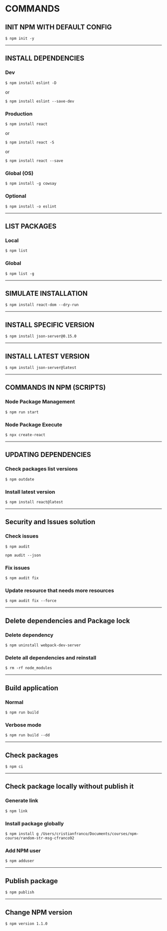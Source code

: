 # COMMANDS

## INIT NPM WITH DEFAULT CONFIG

```terminal
$ npm init -y
```

---

## INSTALL DEPENDENCIES

### Dev

```terminal
$ npm install eslint -D
```

or

```terminal
$ npm install eslint --save-dev
```

### Production

```terminal
$ npm install react
```

or

```terminal
$ npm install react -S
```

or

```terminal
$ npm install react --save
```

### Global (OS)

```terminal
$ npm install -g cowsay
```

### Optional

```terminal
$ npm install -o eslint
```

---

## LIST PACKAGES

### Local

```terminal
$ npm list
```

### Global

```terminal
$ npm list -g
```

---

## SIMULATE INSTALLATION

```terminal
$ npm install react-dom --dry-run
```

---

## INSTALL SPECIFIC VERSION

```terminal
$ npm install json-server@0.15.0
```

---

## INSTALL LATEST VERSION

```terminal
$ npm install json-server@latest
```

---

## COMMANDS IN NPM (SCRIPTS)

### Node Package Management

```terminal
$ npm run start
```

### Node Package Execute

```terminal
$ npx create-react
```

---

## UPDATING DEPENDENCIES

### Check packages list versions

```terminal
$ npm outdate
```

### Install latest version

```terminal
$ npm install react@latest
```

---

## Security and Issues solution

### Check issues

```terminal
$ npm audit
```

```terminal
npm audit --json
```

### Fix issues

```terminal
$ npm audit fix
```

### Update resource that needs more resources

```terminal
$ npm audit fix --force
```

---

## Delete dependencies and Package lock

### Delete dependency

```terminal
$ npm uninstall webpack-dev-server
```

### Delete all dependencies and reinstall

```terminal
$ rm -rf node_modules
```

---

## Build application

### Normal

```terminal
$ npm run build
```

### Verbose mode

```terminal
$ npm run build --dd
```

---

## Check packages

```terminal
$ npm ci
```

---

## Check package locally without publish it

### Generate link

```terminal
$ npm link
```

### Install package globally

```terminal
$ npm install g /Users/cristianfranco/Documents/courses/npm-course/random-str-msg-cfranco92
```

### Add NPM user

```terminal
$ npm adduser
```

---

## Publish package

```terminal
$ npm publish
```

---

## Change NPM version

```terminal
$ npm version 1.1.0
```
